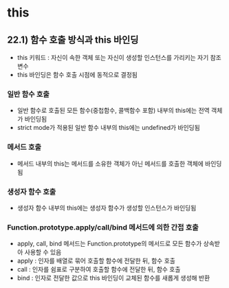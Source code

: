 # this

## 22.1) 함수 호출 방식과 this 바인딩
- this 키워드 : 자신이 속한 객체 또는 자신이 생성할 인스턴스를 가리키는 자기 참조 변수
- this 바인딩은 함수 호출 시점에 동적으로 결정됨
### 일반 함수 호출
- 일반 함수로 호출된 모든 함수(중첩함수, 콜백함수 포함) 내부의 this에는 전역 객체가 바인딩됨
- strict mode가 적용된 일반 함수 내부의 this에는 undefined가 바인딩됨
### 메서드 호출
- 메서드 내부의 this는 메서드를 소유한 객체가 아닌 메서드를 호출한 객체에 바인딩됨
### 생성자 함수 호출
- 생성자 함수 내부의 this에는 생성자 함수가 생성할 인스턴스가 바인딩됨
### Function.prototype.apply/call/bind 메서드에 의한 간접 호출
- apply, call, bind 메서드는 Function.prototype의 메서드로 모든 함수가 상속받아 사용할 수 있음
- apply : 인자를 배열로 묶어 호출할 함수에 전달한 뒤, 함수 호출
- call : 인자를 쉼표로 구분하여 호출할 함수에 전달한 뒤, 함수 호출
- bind : 인자로 전달한 값으로 this 바인딩이 교체된 함수를 새롭게 생성해 반환